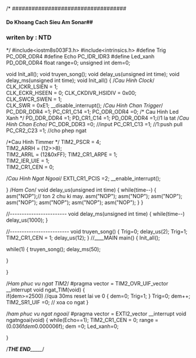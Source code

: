 /*
###################################
#### Do Khoang Cach Sieu Am Sonar##
### writen by : NTD    ############
*/
#include<iostm8s003F3.h>
#include<intrinsics.h>
#define Trig            PC_ODR_ODR4
#define Echo            PC_IDR_IDR3
#define Led_xanh        PD_ODR_ODR4
float range=0;
unsigned int  dem=0;

void Init_all();
void truyen_song();
void delay_us(unsigned int time);
void delay_ms(unsigned int time);
void Init_all()
{
  /*Cau Hinh Clock*/
  CLK_ICKR_LSIEN                = 1;          
  CLK_ECKR_HSEEN                = 0;
  CLK_CKDIVR_HSIDIV             = 0x00;             
  CLK_SWCR_SWEN                 = 1;        
  CLK_SWR                       = 0xE1;
  __disable_interrupt();
  /*Cau Hinh Chan Trigger*/
  PC_DDR_DDR4                   =1;
  PC_CR1_C14                    =1;
  PC_ODR_ODR4                   =0;
  /* Cau Hinh Led Xanh   */
  PD_DDR_DDR4                   =1;
  PD_CR1_C14                    =1;
  PD_ODR_ODR4                   =1;//1 la tat
  /*Cau Hinh Chan Echo*/
  PC_DDR_DDR3                   =0; //input
  PC_CR1_C13                    =1; //1:push pull
  PC_CR2_C23                    =1; //cho phep ngat
 
  /*Cau Hinh Timmer */
  TIM2_PSCR                     = 4;              
  TIM2_ARRH                     = (12>>8);        
  TIM2_ARRL                     = (12&0xFF);
  TIM2_CR1_ARPE                 = 1;          
  TIM2_IER_UIE                  = 1;         
  TIM2_CR1_CEN                  = 0; 
  
  /*Cau Hinh Ngat Ngoai*/
  EXTI_CR1_PCIS                 =2;
    __enable_interrupt(); 
 
  
  
}
/*Ham Con*/
void delay_us(unsigned int time)
{
  while(time--)
  {
    asm("NOP");// ton 2 chu ki may.
    asm("NOP");
    asm("NOP");
    asm("NOP");
    asm("NOP");
    asm("NOP");
    asm("NOP");
    asm("NOP");
  }
}

//------------------------
void delay_ms(unsigned int time)
{
  while(time--)
    delay_us(1000);
}

//-------------------------
void truyen_song()
{
  Trig=0;
  delay_us(2);
  Trig=1;
  TIM2_CR1_CEN  = 1;
  delay_us(12);
}
//____MAIN
main()
{
  Init_all();
 
  while(1)
  { 
      truyen_song();
      delay_ms(50);
     
     
  }
  
}

/*Ham phuc vu ngat TIM2*/
#pragma vector = TIM2_OVR_UIF_vector
__interrupt void ngat_TIM(void)
{   
    if(dem>=2500) //qua 30ms reset lai ve 0
    { 
      dem=0;
      Trig=1;
    }
      Trig=0;
      dem++;
      TIM2_SR1_UIF =0; // xoa co ngat
}


/*ham phuc vu ngat ngoai*/
#pragma vector = EXTI2_vector 
__interrupt void ngatngoai(void)
{ 
    while(Echo==1);
    TIM2_CR1_CEN  = 0;
    range  =(0.036f*dem*0.000006f);
    dem    =0;
    Led_xanh=0;
   
  
}


/*_______________THE END____________________*/


